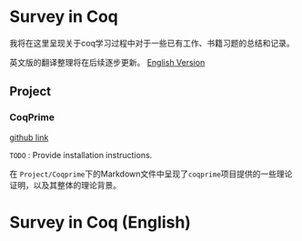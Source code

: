 # Survey in Coq

我将在这里呈现关于coq学习过程中对于一些已有工作、书籍习题的总结和记录。

英文版的翻译整理将在后续逐步更新。 [English Version](#survey-in-coq-english)
## Project

### CoqPrime

[github link](https://github.com/thery/coqprime/)

`TODO` : Provide installation instructions.

在 `Project/Coqprime`下的Markdown文件中呈现了`coqprime`项目提供的一些理论证明，以及其整体的理论背景。

# Survey in Coq (English)
